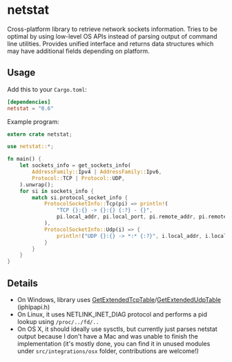 netstat
=======

<!-- 
[![Build Status](https://travis-ci.com/bitflags/bitflags.svg?branch=master)](https://travis-ci.com/bitflags/bitflags)
[![Join the chat at https://gitter.im/bitflags/Lobby](https://badges.gitter.im/Join%20Chat.svg)](https://gitter.im/bitflags/Lobby?utm_source=badge&utm_medium=badge&utm_content=badge)
[![Latest version](https://img.shields.io/crates/v/bitflags.svg)](https://crates.io/crates/bitflags)
[![Documentation](https://docs.rs/bitflags/badge.svg)](https://docs.rs/bitflags)
![Minimum rustc version](https://img.shields.io/badge/rustc-1.20+-yellow.svg)
![License](https://img.shields.io/crates/l/bitflags.svg)
-->

Cross-platform library to retrieve network sockets information.
Tries to be optimal by using low-level OS APIs instead of parsing output of command line utilities.
Provides unified interface and returns data structures which may have additional fields depending on platform.

## Usage

Add this to your `Cargo.toml`:

```toml
[dependencies]
netstat = "0.6"
```

Example program:

```rust
extern crate netstat;

use netstat::*;

fn main() {
    let sockets_info = get_sockets_info(
        AddressFamily::Ipv4 | AddressFamily::Ipv6,
        Protocol::TCP | Protocol::UDP,
    ).unwrap();
    for si in sockets_info {
        match si.protocol_socket_info {
            ProtocolSocketInfo::Tcp(pi) => println!(
                "TCP {}:{} -> {}:{} {:?} - {}",
                pi.local_addr, pi.local_port, pi.remote_addr, pi.remote_port, si.pids, pi.state
            ),
            ProtocolSocketInfo::Udp(i) => {
                println!("UDP {}:{} -> *:* {:?}", i.local_addr, i.local_port, si.pids)
            }
        }
    }
}
```

## Details

- On Windows, library uses [GetExtendedTcpTable](https://docs.microsoft.com/en-us/windows/desktop/api/iphlpapi/nf-iphlpapi-getextendedtcptable)/[GetExtendedUdpTable](https://docs.microsoft.com/en-us/windows/desktop/api/iphlpapi/nf-iphlpapi-getextendedudptable) (iphlpapi.h)
- On Linux, it uses NETLINK_INET_DIAG protocol and performs a pid lookup using `/proc/../fd/..`
- On OS X, it should ideally use sysctls, but currently just parses netstat output because I don't have a Mac and was unable to finish the implementation (it's mostly done, you can find it in unused modules under `src/integrations/osx` folder, contributions are welcome!)
